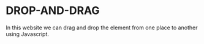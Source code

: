 # DROP-AND-DRAG
In this website we can drag and drop the element from one place to another using Javascript.
